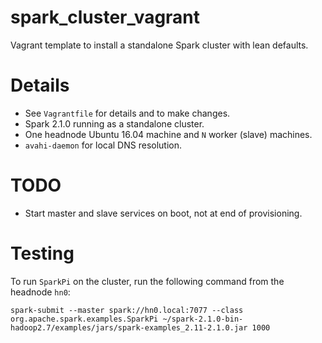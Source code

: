# spark_cluster_vagrant #
Vagrant template to install a standalone Spark cluster with lean defaults.

# Details #

- See `Vagrantfile` for details and to make changes.
- Spark 2.1.0 running as a standalone cluster.
- One headnode Ubuntu 16.04 machine and `N` worker (slave) machines.
- `avahi-daemon` for local DNS resolution.

# TODO #

- Start master and slave services on boot, not at end of provisioning.

# Testing #

To run `SparkPi` on the cluster, run the following command from the headnode `hn0`:

    spark-submit --master spark://hn0.local:7077 --class org.apache.spark.examples.SparkPi ~/spark-2.1.0-bin-hadoop2.7/examples/jars/spark-examples_2.11-2.1.0.jar 1000
